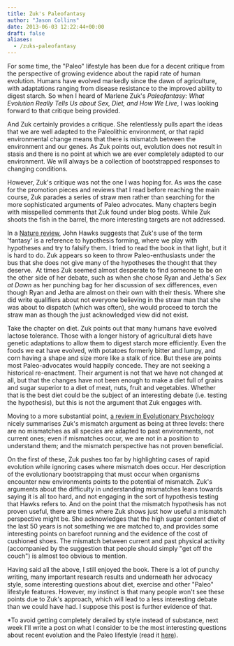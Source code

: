 ```yaml
---
title: Zuk's Paleofantasy
author: "Jason Collins"
date: 2013-06-03 12:22:44+00:00
draft: false
aliases:
  - /zuks-paleofantasy
---
```


For some time, the "Paleo" lifestyle has been due for a decent critique from the perspective of growing evidence about the rapid rate of human evolution. Humans have evolved markedly since the dawn of agriculture, with adaptations ranging from disease resistance to the improved ability to digest starch. So when I heard of Marlene Zuk's *Paleofantasy: What Evolution Really Tells Us about Sex, Diet, and How We Live*, I was looking forward to that critique being provided.

And Zuk certainly provides a critique. She relentlessly pulls apart the ideas that we are well adapted to the Paleolithic environment, or that rapid environmental change means that there is mismatch between the environment and our genes. As Zuk points out, evolution does not result in stasis and there is no point at which we are ever completely adapted to our environment. We will always be a collection of bootstrapped responses to changing conditions.

However, Zuk's critique was not the one I was hoping for. As was the case for the promotion pieces and reviews that I read before reaching the main course, Zuk parades a series of straw men rather than searching for the more sophisticated arguments of Paleo advocates. Many chapters begin with misspelled comments that Zuk found under blog posts. While Zuk shoots the fish in the barrel, the more interesting targets are not addressed.

In a [Nature review](https://doi.org/10.1038/495172a), John Hawks suggests that Zuk's use of the term 'fantasy' is a reference to hypothesis forming, where we play with hypotheses and try to falsify them. I tried to read the book in that light, but it is hard to do. Zuk appears so keen to throw Paleo-enthusiasts under the bus that she does not give many of the hypotheses the thought that they deserve.  At times Zuk seemed almost desperate to find someone to be on the other side of her debate, such as when she chose Ryan and Jetha's *Sex at Dawn* as her punching bag for her discussion of sex differences, even though Ryan and Jetha are almost on their own with their thesis. Where she did write qualifiers about not everyone believing in the straw man that she was about to dispatch (which was often), she would proceed to torch the straw man as though the just acknowledged view did not exist.

Take the chapter on diet. Zuk points out that many humans have evolved lactose tolerance. Those with a longer history of agricultural diets have genetic adaptations to allow them to digest starch more efficiently. Even the foods we eat have evolved, with potatoes formerly bitter and lumpy, and corn having a shape and size more like a stalk of rice. But these are points most Paleo-advocates would happily concede. They are not seeking a historical re-enactment. Their argument is not that we have not changed at all, but that the changes have not been enough to make a diet full of grains and sugar superior to a diet of meat, nuts, fruit and vegetables. Whether that is the best diet could be the subject of an interesting debate (i.e. testing the hypothesis), but this is not the argument that Zuk engages with.

Moving to a more substantial point, [a review in Evolutionary Psychology](http://www.epjournal.net/articles/throwing-out-the-mismatch-baby-with-the-paleo-bathwater-a-review-of-marlene-zuk-paleofantasy-what-evolution-really-tells-us-about-sex-diet-and-how-we-live-2/) nicely summarises Zuk's mismatch argument as being at three levels: there are no mismatches as all species are adapted to past environments, not current ones; even if mismatches occur, we are not in a position to understand them; and the mismatch perspective has not proven beneficial.

On the first of these, Zuk pushes too far by highlighting cases of rapid evolution while ignoring cases where mismatch does occur. Her description of the evolutionary bootstrapping that must occur when organisms encounter new environments points to the potential of mismatch. Zuk's arguments about the difficulty in understanding mismatches leans towards saying it is all too hard, and not engaging in the sort of hypothesis testing that Hawks refers to. And on the point that the mismatch hypothesis has not proven useful, there are times where Zuk shows just how useful a mismatch perspective might be. She acknowledges that the high sugar content diet of the last 50 years is not something we are matched to, and provides some interesting points on barefoot running and the evidence of the cost of cushioned shoes. The mismatch between current and past physical activity (accompanied by the suggestion that people should simply "get off the couch") is almost too obvious to mention.

Having said all the above, I still enjoyed the book. There is a lot of punchy writing, many important research results and underneath her advocacy style, some interesting questions about diet, exercise and other "Paleo" lifestyle features. However, my instinct is that many people won't see these points due to Zuk's approach, which will lead to a less interesting debate than we could have had. I suppose this post is further evidence of that.

*To avoid getting completely derailed by style instead of substance, next week I'll write a post on what I consider to be the most interesting questions about recent evolution and the Paleo lifestyle (read it [here](https://www.jasoncollins.blog/paleo-hypotheses/)).
